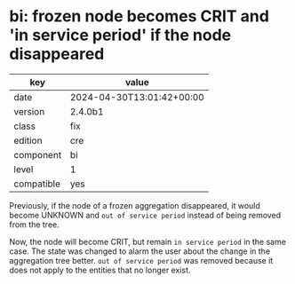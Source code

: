 [//]: # (werk v2)
# bi: frozen node becomes CRIT and 'in service period' if the node disappeared

key        | value
---------- | ---
date       | 2024-04-30T13:01:42+00:00
version    | 2.4.0b1
class      | fix
edition    | cre
component  | bi
level      | 1
compatible | yes

Previously, if the node of a frozen aggregation disappeared, it would
become UNKNOWN and `out of service period` instead of being removed from the tree.

Now, the node will become CRIT, but remain `in service period` in the same case.
The state was changed to alarm the user about the change in the aggregation tree better.
`out of service period` was removed because it does not apply to the entities that no longer exist.
